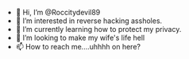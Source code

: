 - 👋 Hi, I’m @Roccitydevil89
- 👀 I’m interested in reverse hacking assholes.
- 🌱 I’m currently learning how to protect my privacy.
- 💞️ I’m looking to make my wife's life hell
- 📫 How to reach me....uhhhh on here?




